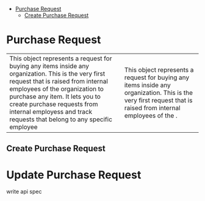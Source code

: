 - [Purchase Request](#purchase-request)
   - [Create Purchase Request](#create-purchase-request)
# Purchase Request 

<table>
  <tr>
    <td>
    This object represents a request for buying any items inside any organization. This is the very first request that is raised from internal employees of the organization to purchase any item. It lets you to create purchase requests from internal employess  and track requests that belong to any specific employee
    </td>
    <td>
    This object represents a request for buying any items inside any organization. This is the very first request that is raised from internal employees of the .
    </td>
  </tr>
</table>

## Create Purchase Request
# Update Purchase Request
   write api spec